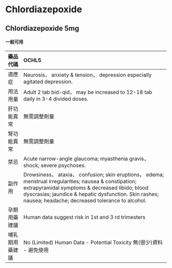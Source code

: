 # Chlordiazepoxide

## Chlordiazepoxide 5mg

#### 一般可用

| 藥品代碼       | OCHL5                                                                                                                                                                                                                                                                  |
|:---------------|:-----------------------------------------------------------------------------------------------------------------------------------------------------------------------------------------------------------------------------------------------------------------------|
| 適應症         | Neurosis， anxiety & tension， depression especially agitated depression.                                                                                                                                                                                              |
| 用法用量       | Adult 2 tab bid-qid， may be increased to 12-18 tab daily in 3-4 divided doses.                                                                                                                                                                                        |
| 肝功能異常     | 無需調整劑量                                                                                                                                                                                                                                                           |
| 腎功能異常     | 無需調整劑量                                                                                                                                                                                                                                                           |
| 禁忌           | Acute narrow-angle glaucoma; myasthenia gravis， shock; severe psychoses.                                                                                                                                                                                              |
| 副作用         | Drowsiness， ataxia， confusion; skin eruptions， edema; menstrual irregularities; nausea & constipation; extrapyramidal symptoms & decreased libido; blood dyscrasias; jaundice & hepatic dysfunction. Skin rashes; nausea; headache; decreased tolerance to alcohol. |
| 孕期用藥建議   | Human data suggest risk in 1st and 3 rd trimesters                                                                                                                                                                                                                     |
| 哺乳期用藥建議 | No (Limited) Human Data - Potential Toxicity 無(很少)資料 - 避免使用                                                                                                                                                                                                   |

